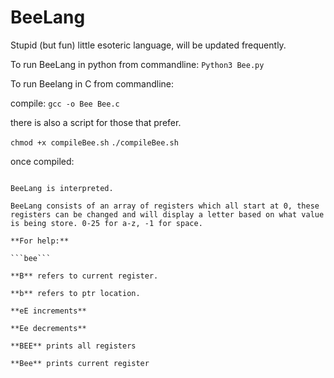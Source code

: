 # BeeLang
Stupid (but fun) little esoteric language, will be updated frequently.

To run BeeLang in python from commandline:
``` Python3 Bee.py ```

To run Beelang in C from commandline:

compile:
```gcc -o Bee Bee.c```

there is also a script for those that prefer. 

```chmod +x compileBee.sh```
```./compileBee.sh```

once compiled: 

```./Bee <name_of_input_file>.txt

BeeLang is interpreted.

BeeLang consists of an array of registers which all start at 0, these registers can be changed and will display a letter based on what value is being store. 0-25 for a-z, -1 for space.

**For help:**

```bee```

**B** refers to current register. 

**b** refers to ptr location. 

**eE increments** 

**Ee decrements** 

**BEE** prints all registers 

**Bee** prints current register
